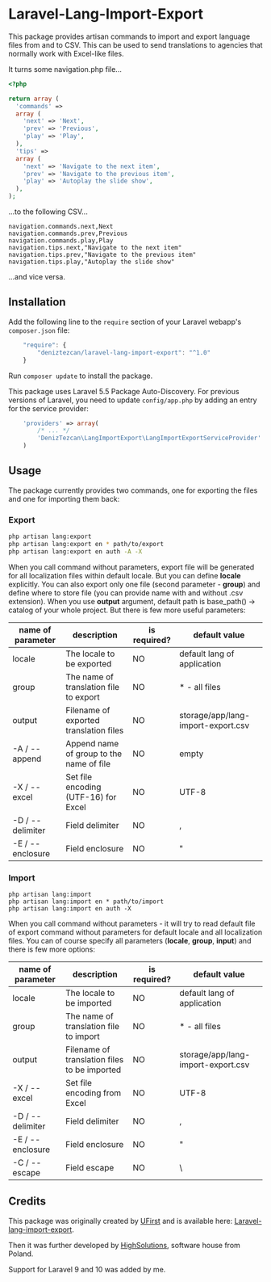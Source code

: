 Laravel-Lang-Import-Export
==========================

This package provides artisan commands to import and export language files from and to CSV. This can be used to send translations to agencies that normally work with Excel-like files.

It turns some navigation.php file...

```php
<?php

return array (
  'commands' =>
  array (
    'next' => 'Next',
    'prev' => 'Previous',
    'play' => 'Play',
  ),
  'tips' =>
  array (
    'next' => 'Navigate to the next item',
    'prev' => 'Navigate to the previous item',
    'play' => 'Autoplay the slide show',
  ),
);
```
...to the following CSV...

```CSV
navigation.commands.next,Next
navigation.commands.prev,Previous
navigation.commands.play,Play
navigation.tips.next,"Navigate to the next item"
navigation.tips.prev,"Navigate to the previous item"
navigation.tips.play,"Autoplay the slide show"

```
...and vice versa.

Installation
------------

Add the following line to the `require` section of your Laravel webapp's `composer.json` file:

```javascript
    "require": {
        "deniztezcan/laravel-lang-import-export": "^1.0"
    }
```

Run `composer update` to install the package.

This package uses Laravel 5.5 Package Auto-Discovery.
For previous versions of Laravel, you need to update `config/app.php` by adding an entry for the service provider:

```php
    'providers' => array(
        /* ... */
        'DenizTezcan\LangImportExport\LangImportExportServiceProvider'
    )
```

Usage
-----

The package currently provides two commands, one for exporting the files and one for importing them back:

### Export

```bash
php artisan lang:export
php artisan lang:export en * path/to/export
php artisan lang:export en auth -A -X
```

When you call command without parameters, export file will be generated for all localization files within default locale. But you can define **locale** explicitly. You can also export only one file (second parameter - **group**) and define where to store file (you can provide name with and without .csv extension). When you use **output** argument, default path is base_path() -> catalog of your whole project.
But there is few more useful parameters:

| name of parameter | description                             | is required? | default value                      |
|-------------------|-----------------------------------------|--------------|------------------------------------|
| locale           | The locale to be exported                | NO           | default lang of application        |
| group            | The name of translation file to export   | NO           | \* - all files                     |
| output           | Filename of exported translation files   | NO           | storage/app/lang-import-export.csv |
| -A / --append    | Append name of group to the name of file | NO           | empty                              |
| -X / --excel     | Set file encoding (UTF-16) for Excel     | NO           | UTF-8                              |
| -D / --delimiter | Field delimiter                          | NO           | ,                                  |
| -E / --enclosure | Field enclosure                          | NO           | "                                  |

### Import

```
php artisan lang:import
php artisan lang:import en * path/to/import
php artisan lang:import en auth -X
```

When you call command without parameters - it will try to read default file of export command without parameters for default locale and all localization files. You can of course specify all parameters (**locale**, **group**, **input**) and there is few more options:

| name of parameter | description                                  | is required? | default value                      |
|-------------------|----------------------------------------------|--------------|------------------------------------|
| locale            | The locale to be imported                    | NO           | default lang of application        |
| group             | The name of translation file to import       | NO           | * - all files                      |
| output            | Filename of translation files to be imported | NO           | storage/app/lang-import-export.csv |
| -X / --excel      | Set file encoding from Excel                 | NO           | UTF-8                              |
| -D / --delimiter  | Field delimiter                              | NO           | ,                                  |
| -E / --enclosure  | Field enclosure                              | NO           | "                                  |
| -C / --escape     | Field escape                                 | NO           | \                                  |


Credits
------------

This package was originally created by [UFirst](http://github.com/ufirstgroup) and is available here: [Laravel-lang-import-export](https://github.com/ufirstgroup/laravel-lang-import-export).

Then it was further developed by [HighSolutions](https://highsolutions.org), software house from Poland.

Support for Laravel 9 and 10 was added by me.
